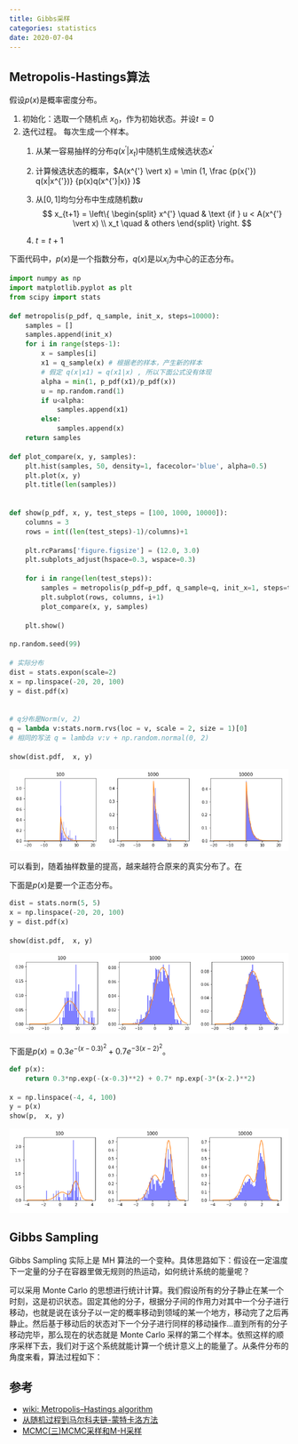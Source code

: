 ```yaml
---
title: Gibbs采样
categories: statistics
date: 2020-07-04
---
```




## Metropolis-Hastings算法

假设$p(x)$是概率密度分布。

1. 初始化：选取一个随机点 $x_0$，作为初始状态。并设$t=0$
2. 迭代过程。 每次生成一个样本。
   1. 从某一容易抽样的分布$q(x^{'}\vert x_t)$中随机生成候选状态$x^{'}$
   
   2. 计算候选状态的概率，$A(x^{'} \vert x) = \min (1, \frac {p(x{'}) q(x|x^{'})} {p(x)q(x^{'}|x)} )$
   
   3. 从$[0, 1]$均匀分布中生成随机数$u$
      $$
      x_{t+1} = 
      \left\{
      \begin{split}
      x^{'} \quad    & \text {if  } u < A(x^{'} \vert x) \\
      x_t   \quad    & others 
      \end{split}
      \right.
      $$
   
   4. $t = t+1$

下面代码中，$p(x)$是一个指数分布，$q(x)$是以$x_i$为中心的正态分布。

~~~python
import numpy as np
import matplotlib.pyplot as plt
from scipy import stats

def metropolis(p_pdf, q_sample, init_x, steps=10000):
    samples = []
    samples.append(init_x)
    for i in range(steps-1):
        x = samples[i]
        x1 = q_sample(x) # 根据老的样本，产生新的样本
        # 假定 q(x|x1) = q(x1|x) , 所以下面公式没有体现
        alpha = min(1, p_pdf(x1)/p_pdf(x))
        u = np.random.rand(1)
        if u<alpha:
            samples.append(x1)
        else:
            samples.append(x)
    return samples

def plot_compare(x, y, samples):
    plt.hist(samples, 50, density=1, facecolor='blue', alpha=0.5)
    plt.plot(x, y)
    plt.title(len(samples))
 
 
def show(p_pdf, x, y, test_steps = [100, 1000, 10000]):
    columns = 3
    rows = int((len(test_steps)-1)/columns)+1

    plt.rcParams['figure.figsize'] = (12.0, 3.0) 
    plt.subplots_adjust(hspace=0.3, wspace=0.3)

    for i in range(len(test_steps)):
        samples = metropolis(p_pdf=p_pdf, q_sample=q, init_x=1, steps=test_steps[i])
        plt.subplot(rows, columns, i+1)
        plot_compare(x, y, samples)

    plt.show()    
    
np.random.seed(99)

# 实际分布
dist = stats.expon(scale=2)
x = np.linspace(-20, 20, 100)
y = dist.pdf(x)


# q分布是Norm(v, 2)
q = lambda v:stats.norm.rvs(loc = v, scale = 2, size = 1)[0]
# 相同的写法 q = lambda v:v + np.random.normal(0, 2)

show(dist.pdf,  x, y)
~~~

![image-20200702181647573](images/image-20200702181647573.png)

可以看到，随着抽样数量的提高，越来越符合原来的真实分布了。在

下面是$p(x)$是要一个正态分布。

~~~python
dist = stats.norm(5, 5)
x = np.linspace(-20, 20, 100)
y = dist.pdf(x)

show(dist.pdf,  x, y)
~~~

![image-20200709090450441](images/image-20200709090450441.png)

下面是$p(x) = 0.3 e^{-(x-0.3)^2} + 0.7e^{-3(x-2)^2}$。

~~~python
def p(x):
    return 0.3*np.exp(-(x-0.3)**2) + 0.7* np.exp(-3*(x-2.)**2) 

x = np.linspace(-4, 4, 100)
y = p(x)
show(p,  x, y)
~~~

![image-20200708165331331](images/image-20200708165331331.png)

## Gibbs Sampling

Gibbs Sampling 实际上是 MH 算法的一个变种。具体思路如下：假设在一定温度下一定量的分子在容器里做无规则的热运动，如何统计系统的能量呢？

可以采用 Monte Carlo 的思想进行统计计算。我们假设所有的分子静止在某一个时刻，这是初识状态。固定其他的分子，根据分子间的作用力对其中一个分子进行移动，也就是说在该分子以一定的概率移动到领域的某一个地方，移动完了之后再静止。然后基于移动后的状态对下一个分子进行同样的移动操作...直到所有的分子移动完毕，那么现在的状态就是 Monte Carlo 采样的第二个样本。依照这样的顺序采样下去，我们对于这个系统就能计算一个统计意义上的能量了。从条件分布的角度来看，算法过程如下：



## 参考

- [wiki: Metropolis–Hastings algorithm](https://zh.wikipedia.org/wiki/%E6%A2%85%E7%89%B9%E7%BD%97%E6%B3%A2%E5%88%A9%E6%96%AF%EF%BC%8D%E9%BB%91%E6%96%AF%E5%BB%B7%E6%96%AF%E7%AE%97%E6%B3%95)
- [从随机过程到马尔科夫链-蒙特卡洛方法](https://github.com/dailiang/cnblogs/blob/master/MCMC/MCMC.md)
- [MCMC(三)MCMC采样和M-H采样](https://www.cnblogs.com/pinard/p/6638955.html)

